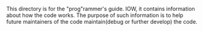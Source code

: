 This directory is for the "prog"rammer's guide.  IOW, it
contains information about how the code works.  The purpose
of such information is to help future maintainers of the
code maintain(debug or further develop) the code.
